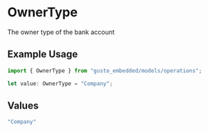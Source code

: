 # OwnerType

The owner type of the bank account

## Example Usage

```typescript
import { OwnerType } from "gusto_embedded/models/operations";

let value: OwnerType = "Company";
```

## Values

```typescript
"Company"
```